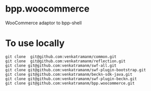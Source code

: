 # bpp.woocommerce
WooCommerce adaptor to bpp-shell 

# To use locally
	git clone  git@github.com:venkatramanm/common.git
	git clone  git@github.com:venkatramanm/reflection.git
	git clone git@github.com:venkatramanm/swf-all.git
	git clone git@github.com:venkatramanm/swf-plugin-bootstrap.git
	git clone git@github.com:venkatramanm/beckn-sdk-java.git
	git clone git@github.com:venkatramanm/swf-plugin-beckn.git
	git clone git@github.com:venkatramanm/bpp.woocommerce.git
	
	

